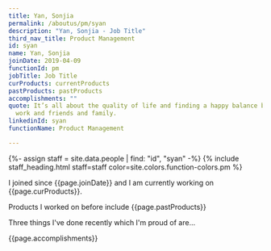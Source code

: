 ```yaml
---
title: Yan, Sonjia
permalink: /aboutus/pm/syan
description: "Yan, Sonjia - Job Title"
third_nav_title: Product Management
id: syan
name: Yan, Sonjia
joinDate: 2019-04-09
functionId: pm
jobTitle: Job Title
curProducts: currentProducts
pastProducts: pastProducts
accomplishments: ""
quote: It’s all about the quality of life and finding a happy balance between
  work and friends and family.
linkedinId: syan
functionName: Product Management

---
```


{%- assign staff = site.data.people | find: "id", "syan" -%}
{% include staff_heading.html staff=staff color=site.colors.function-colors.pm %}

<p>I joined since {{page.joinDate}} and I am currently working on {{page.curProducts}}.</p>

<p>Products I worked on before include {{page.pastProducts}}</p>

<p>Three things I've done recently which I'm proud of are...</p>
{{page.accomplishments}}
